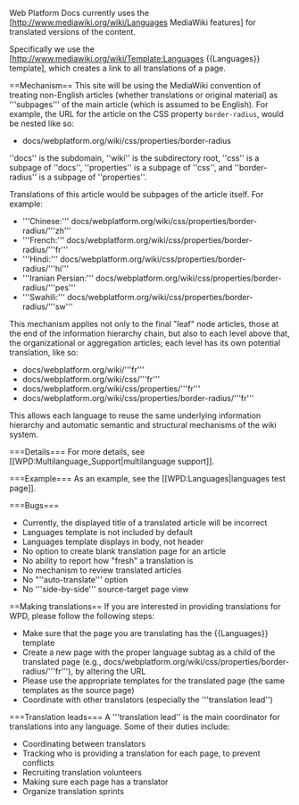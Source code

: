 Web Platform Docs currently uses the [http://www.mediawiki.org/wiki/Languages MediaWiki features] for translated versions of the content.

Specifically we use the [http://www.mediawiki.org/wiki/Template:Languages <nowiki>{{Languages}}</nowiki> template], which creates a link to all translations of a page.

==Mechanism==
This site will be using the MediaWiki convention of treating non-English articles (whether translations or original material) as '''subpages''' of the main article (which is assumed to be English). For example, the URL for the article on the CSS property <code>border-radius</code>, would be nested like so:
* docs/webplatform.org/wiki/css/properties/border-radius 

''docs'' is the subdomain, ''wiki'' is the subdirectory root, ''css'' is a subpage of ''docs'', ''properties'' is a subpage of ''css'', and ''border-radius'' is a subpage of ''properties''.

Translations of this article would be subpages of the article itself. For example:
* '''Chinese:''' docs/webplatform.org/wiki/css/properties/border-radius/'''zh''' 
* '''French:''' docs/webplatform.org/wiki/css/properties/border-radius/'''fr''' 
* '''Hindi:''' docs/webplatform.org/wiki/css/properties/border-radius/'''hi''' 
* '''Iranian Persian:''' docs/webplatform.org/wiki/css/properties/border-radius/'''pes''' 
* '''Swahili:''' docs/webplatform.org/wiki/css/properties/border-radius/'''sw'''

This mechanism applies not only to the final "leaf" node articles, those at the end of the information hierarchy chain, but also to each level above that, the organizational or aggregation articles; each level has its own potential translation, like so:
* docs/webplatform.org/wiki/'''fr''' 
* docs/webplatform.org/wiki/css/'''fr''' 
* docs/webplatform.org/wiki/css/properties/'''fr''' 
* docs/webplatform.org/wiki/css/properties/border-radius/'''fr''' 

This allows each language to reuse the same underlying information hierarchy and automatic semantic and structural mechanisms of the wiki system.

===Details===
For more details, see [[WPD:Multilanguage_Support|multilanguage support]].

===Example===
As an example, see the [[WPD:Languages|languages test page]].

===Bugs===
* Currently, the displayed title of a translated article will be incorrect
* Languages template is not included by default
* Languages template displays in body, not header
* No option to create blank translation page for an article
* No ability to report how "fresh" a translation is
* No mechanism to review translated articles
* No "''auto-translate''' option
* No '''side-by-side''' source-target page view

==Making translations==
If you are interested in providing translations for WPD, please follow the following steps:

* Make sure that the page you are translating has the <nowiki>{{Languages}}</nowiki> template
* Create a new page with the proper language subtag as a child of the translated page (e.g., docs/webplatform.org/wiki/css/properties/border-radius/'''fr'''), by altering the URL
* Please use the appropriate templates for the translated page (the same templates as the source page)
* Coordinate with other translators (especially the '''translation lead'')

===Translation leads===
A '''translation lead'' is the main coordinator for translations into any language. Some of their duties include:
* Coordinating between translators
* Tracking who is providing a translation for each page, to prevent conflicts
* Recruiting translation volunteers
* Making sure each page has a translator
* Organize translation sprints